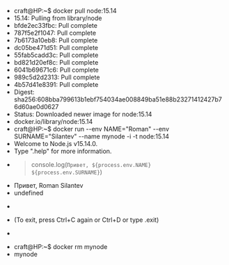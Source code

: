 - craft@HP:~$ docker pull node:15.14
- 15.14: Pulling from library/node
- bfde2ec33fbc: Pull complete
- 787f5e2f1047: Pull complete
- 7b6173a10eb8: Pull complete
- dc05be471d51: Pull complete
- 55fab5cadd3c: Pull complete
- bd821d20ef8c: Pull complete
- 6041b69671c6: Pull complete
- 989c5d2d2313: Pull complete
- 4b57d41e8391: Pull complete
- Digest: sha256:608bba799613b1ebf754034ae008849ba51e88b23271412427b76d60ae0d0627
- Status: Downloaded newer image for node:15.14
- docker.io/library/node:15.14
- craft@HP:~$ docker run --env NAME="Roman" --env SURNAME="Silantev" --name mynode -i -t node:15.14
- Welcome to Node.js v15.14.0.
- Type ".help" for more information.
- > console.log(`Привет, ${process.env.NAME} ${process.env.SURNAME}`)
- Привет, Roman Silantev
- undefined
- >
- (To exit, press Ctrl+C again or Ctrl+D or type .exit)
- >
- craft@HP:~$ docker rm mynode
- mynode
